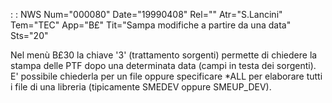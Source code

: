  :  : NWS Num="000080" Date="19990408" Rel="" Atr="S.Lancini" Tem="TEC" App="B£" Tit="Sampa modifiche a partire da una data" Sts="20"

Nel menù B£30 la chiave '3' (trattamento sorgenti) permette di chiedere la stampa delle PTF dopo una determinata data (campi in testa dei sorgenti). E' possibile chiederla per un file oppure specificare *ALL per elaborare tutti i file di una libreria (tipicamente SMEDEV oppure SMEUP_DEV).

